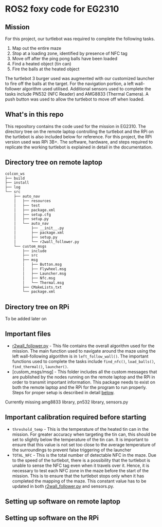 # ROS2 foxy code for EG2310

## Mission
For this project, our turtlebot was required to complete the following tasks.

  1. Map out the entire maze
  2. Stop at a loading zone, identified by presence of NFC tag
  3. Move off after the ping pong balls have been loaded
  4. Find a heated object (tin can)
  5. Fire the balls at the heated object

The turtlebot 3 burger used was augmented with our customized launcher to fire off the balls at the target. For the navigation portion, a left wall-follower algorithm used utilised. Additional sensors used to complete the tasks include PN532 (NFC Reader) and AMG8833 (Thermal Camera). A push button was used to allow the turtlebot to move off when loaded.

## What's in this repo
This repository contains the code used for the mission in EG2310. The directory tree on the remote laptop controlling the turtlebot and the RPi on the turtlebot is also included below for reference. For this project, the RPi version used was RPi 3B+. The software, hardware, and steps required to replicate the working turtlebot is explained in detail in the documentation. 

## Directory tree on remote laptop
```bash
colcon_ws
├── build
├── install
├── log
└── src
    ├── auto_nav
    │   ├── resources
    │   ├── test
    │   ├── package.xml
    │   ├── setup.cfg
    │   ├── setup.py
    │   └── auto_nav
    │       ├── __init__.py
    │       ├── package.xml
    │       ├── setup.py
    │       └── r2wall_follower.py
    └── custom_msgs
        ├── include
        ├── src
        ├── msg
        │   ├── Button.msg
        │   ├── Flywheel.msg
        │   ├── Launcher.msg
        │   ├── Nfc.msg
        │   └── Thermal.msg
        ├── CMakeLists.txt
        └── package.xml
```

## Directory tree on RPi
To be added later on

## Important files
* [r2wall_follower.py](https://github.com/jaredoong/r2auto_nav/blob/main/r2wall_follower.py) - This file contains the overall algorithm used for the mission. The main function used to navigate around the maze using the left wall-following algorithm is in ```left_follow_wall()```. The important functions used to complete the tasks include ```find_nfc()```, ```load_balls()```, ```find_thermal()```, ```launcher()```.
* [custom_msgs/msg] - This folder includes all the custom messages that are published by the nodes running on the remote laptop and the RPi in order to transmit important information. This package needs to exist on both the remote laptop and the RPi for the program to run properly. Steps for proper setup is described in detail [below](##Setting-up-software-on-remote-laptop).

Currently missing amg8833 library, pn532 library, sensors.py

## Important calibration required before starting
* ```threshold_temp``` - This is the temperature of the heated tin can in the mission. For greater accuracy when targeting the tin can, this should be set to slightly below the temperature of the tin can. It is important to ensure that this value is not set too close to the average temperature of the surroundings to prevent false triggering of the launcher
* ```TOTAL_NFC``` - This is the total number of detectable NFC in the maze. Due to the speed of the turtlebot, there is a possibility that the turtlebot is unable to sense the NFC tag even when it travels over it. Hence, it is necessary to test each NFC zone in the maze before the start of the mission. This is to ensure that the turtlebot stops only when it has completed the mapping of the maze. This constant value has to be updated in both [r2wall_follower.py](https://github.com/jaredoong/r2auto_nav/blob/main/r2wall_follower.py) and sensors.py.

## Setting up software on remote laptop


## Setting up software on the RPi
